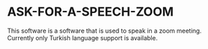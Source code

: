 # ASK-FOR-A-SPEECH-ZOOM
This software is a software that is used to speak in a zoom meeting.
Currently only Turkish language support is available.
